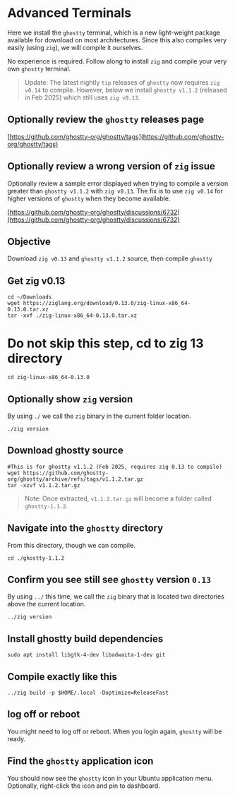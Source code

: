 
# Advanced Terminals

Here we install the `ghostty` terminal, which is a new light-weight package
available for download on most architectures. Since this also compiles very
easily (using `zig`), we will compile it ourselves.

No experience is required. Follow along to install `zig` and compile your very own `ghostty` terminal.

> Update: The latest nightly `tip` releases of `ghostty` now requires `zig v0.14` to compile. However, below we install  `ghostty v1.1.2` (released in Feb 2025) which still uses `zig v0.13`.

## Optionally review the `ghostty` releases page

[https://github.com/ghostty-org/ghostty/tags](https://github.com/ghostty-org/ghostty/tags)

## Optionally review a wrong version of `zig` issue

Optionally review a sample error displayed when trying to compile a version greater than `ghostty v1.1.2` with `zig v0.13`. The fix is to use `zig v0.14` for higher versions of `ghostty` when they become available.

[https://github.com/ghostty-org/ghostty/discussions/6732](https://github.com/ghostty-org/ghostty/discussions/6732)


## Objective

Download `zig v0.13` and `ghostty v1.1.2` source, then compile `ghostty`

## Get zig v0.13

    cd ~/Downloads
    wget https://ziglang.org/download/0.13.0/zig-linux-x86_64-0.13.0.tar.xz
    tar -xvf ./zig-linux-x86_64-0.13.0.tar.xz

# Do not skip this step, cd to zig 13 directory

    cd zig-linux-x86_64-0.13.0

## Optionally show `zig` version

By using `./` we call the `zig` binary in the current folder location.

    ./zig version

## Download ghostty source

    #This is for ghostty v1.1.2 (Feb 2025, requires zig 0.13 to compile)
    wget https://github.com/ghostty-org/ghostty/archive/refs/tags/v1.1.2.tar.gz
    tar -xzvf v1.1.2.tar.gz


> Note: Once extracted, `v1.1.2.tar.gz` will become a folder called `ghostty-1.1.2`.

## Navigate into the `ghostty` directory

From this directory, though we can compile.

    cd ./ghostty-1.1.2


## Confirm you see still see `ghostty` version `0.13`

By using `../` this time, we call the `zig` binary that is located
two directories above the current location.

    ../zig version


## Install ghostty build dependencies

    sudo apt install libgtk-4-dev libadwaita-1-dev git


## Compile exactly like this

    ../zig build -p $HOME/.local -Doptimize=ReleaseFast


## log off or reboot

You might need to log off or reboot.
When you login again, `ghostty` will be ready.

## Find the `ghostty` application icon

You should now see the `ghostty` icon in your Ubuntu application menu.
Optionally, right-click the icon and pin to dashboard.



